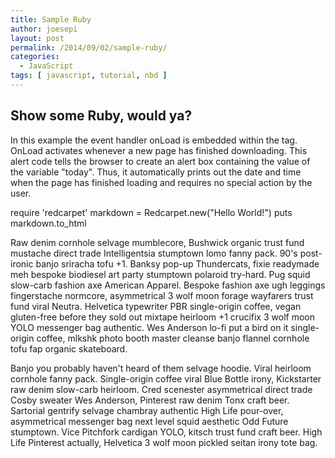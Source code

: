 ```yaml
---
title: Sample Ruby
author: joesepi
layout: post
permalink: /2014/09/02/sample-ruby/
categories:
  - JavaScript
tags: [ javascript, tutorial, nbd ]
---
```


## Show some Ruby, would ya?
In this example the event handler onLoad is embedded within the tag. OnLoad activates whenever a new page has finished downloading. This alert code tells the browser to create an alert box containing the value of the variable "today". Thus, it automatically prints out the date and time when the page has finished loading and requires no special action by the user.

require 'redcarpet'
markdown = Redcarpet.new("Hello World!")
puts markdown.to_html

Raw denim cornhole selvage mumblecore, Bushwick organic trust fund mustache direct trade Intelligentsia stumptown lomo fanny pack. 90's post-ironic banjo sriracha tofu +1. Banksy pop-up Thundercats, fixie readymade meh bespoke biodiesel art party stumptown polaroid try-hard. Pug squid slow-carb fashion axe American Apparel. Bespoke fashion axe ugh leggings fingerstache normcore, asymmetrical 3 wolf moon forage wayfarers trust fund viral Neutra. Helvetica typewriter PBR single-origin coffee, vegan gluten-free before they sold out mixtape heirloom +1 crucifix 3 wolf moon YOLO messenger bag authentic. Wes Anderson lo-fi put a bird on it single-origin coffee, mlkshk photo booth master cleanse banjo flannel cornhole tofu fap organic skateboard.

Banjo you probably haven't heard of them selvage hoodie. Viral heirloom cornhole fanny pack. Single-origin coffee viral Blue Bottle irony, Kickstarter raw denim slow-carb heirloom. Cred scenester asymmetrical direct trade Cosby sweater Wes Anderson, Pinterest raw denim Tonx craft beer. Sartorial gentrify selvage chambray authentic High Life pour-over, asymmetrical messenger bag next level squid aesthetic Odd Future stumptown. Vice Pitchfork cardigan YOLO, kitsch trust fund craft beer. High Life Pinterest actually, Helvetica 3 wolf moon pickled seitan irony tote bag.

